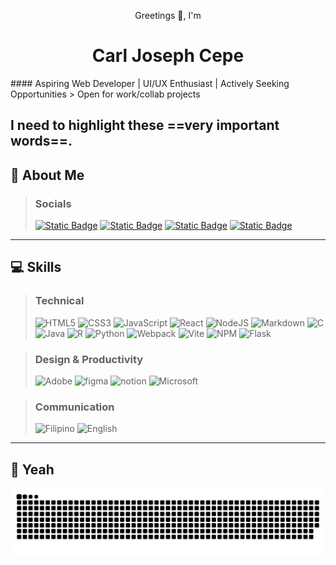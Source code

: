 <p align="center">Greetings 👋, I'm</p>
<h1 align="center"> Carl Joseph Cepe </h1>
#### Aspiring Web Developer | UI/UX Enthusiast | Actively Seeking Opportunities 
> Open for work/collab projects

I need to highlight these ==very important words==.
---
## 💫 About Me

> ### Socials
> <a href='https://www.linkedin.com/in/cjcepe/' target="_blank"><img alt="Static Badge" src="https://img.shields.io/badge/LinkedIn-0077b5?logo=resume"></a>
<a href='mailto:cj.ceps@gmail.com' target="_blank"><img alt="Static Badge" src="https://img.shields.io/badge/Gmail-c92621?logo=resume"></a>
<a href='https://cj-cepe.github.io/portfolio/' target="_blank"><img alt="Static Badge" src="https://img.shields.io/badge/Portfolio-651bff?logo=resume"></a>
<a href='https://cj-cepe.github.io/portfolio/Cepe_cv.pdf' target="_blank"><img alt="Static Badge" src="https://img.shields.io/badge/Resume-fff?logo=resume"></a>

---
## 💻 Skills

> ### Technical
> ![HTML5](https://img.shields.io/badge/html5-%23E34F26.svg?style=for-the-badge&logo=html5&logoColor=white) 
![CSS3](https://img.shields.io/badge/css3-%231572B6.svg?style=for-the-badge&logo=css3&logoColor=white) 
![JavaScript](https://img.shields.io/badge/javascript-%23323330.svg?style=for-the-badge&logo=javascript&logoColor=%23F7DF1E) 
![React](https://img.shields.io/badge/react-%2320232a.svg?style=for-the-badge&logo=react&logoColor=%2361DAFB) 
![NodeJS](https://img.shields.io/badge/node.js-6DA55F?style=for-the-badge&logo=node.js&logoColor=white)
![Markdown](https://img.shields.io/badge/markdown-%23000000.svg?style=for-the-badge&logo=markdown&logoColor=white) 
![C](https://img.shields.io/badge/c-%2300599C.svg?style=for-the-badge&logo=c&logoColor=white) 
![Java](https://img.shields.io/badge/java-%23ED8B00.svg?style=for-the-badge&logo=openjdk&logoColor=white) 
![R](https://img.shields.io/badge/r-%23276DC3.svg?style=for-the-badge&logo=r&logoColor=white) 
![Python](https://img.shields.io/badge/python-3670A0?style=for-the-badge&logo=python&logoColor=ffdd54) 
![Webpack](https://img.shields.io/badge/webpack-%238DD6F9.svg?style=for-the-badge&logo=webpack&logoColor=black) 
![Vite](https://img.shields.io/badge/vite-%23646CFF.svg?style=for-the-badge&logo=vite&logoColor=white) 
![NPM](https://img.shields.io/badge/NPM-%23CB3837.svg?style=for-the-badge&logo=npm&logoColor=white) 
![Flask](https://img.shields.io/badge/flask-%23000.svg?style=for-the-badge&logo=flask&logoColor=white) 

> ### Design & Productivity
> <img alt='Adobe' src='https://img.shields.io/badge/Illustrator-100000?style=for-the-badge&logo=Adobe&logoColor=FF9A00&labelColor=330000&color=330000'/> <img alt='figma' src='https://img.shields.io/badge/Figma-> 100000?style=for-the-badge&logo=figma&logoColor=0ACF84&labelColor=2E3139&color=2E3139'/> <img alt='notion' src='https://img.shields.io/badge/Notion-100000?style=for-the-badge&logo=notion&logoColor=000000&labelColor=FFFFFF&color=FFFFFF'/> <img alt='Microsoft' src='https://img.shields.io/badge/MS_Office Suite-100000?style=for-the-badge&logo=Microsoft&logoColor=white&labelColor=FF5722&color=FF5722'/>

> ### Communication
> <img alt='Filipino' src='https://img.shields.io/badge/Filipino-100000?style=for-the-badge&logo=Philippines&logoColor=D0D0D0&labelColor=FFFFFF&color=0035a4'/> <img alt='English' src='https://img.shields.io/badge/English-100000?style=for-the-badge&logo=UnitedStates&logoColor=D0D0D0&labelColor=FFFFFF&color=be0b31'/>

---
## 🤘 Yeah
<picture>
  <source media="(prefers-color-scheme: dark)" srcset="https://github.com/CJ-Cepe/CJ-Cepe/blob/output/github-snake-dark.svg?raw=true" />
  <source media="(prefers-color-scheme: light)" srcset="https://github.com/CJ-Cepe/CJ-Cepe/blob/output/github-snake.svg?raw=true" />
  <img alt="github-snake" src="https://github.com/CJ-Cepe/CJ-Cepe/blob/output/github-snake.svg?raw=true" />
</picture>

